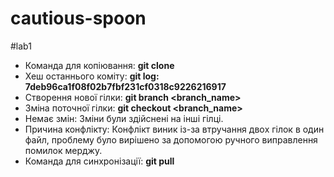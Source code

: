 # cautious-spoon
#lab1
* Команда для копіювання: **git clone**  
* Хеш останнього коміту: **git log: 7deb96ca1f08f02b7fbf231cf0318c9226216917**  
* Створення нової гілки: **git branch <branch_name>**  
* Зміна поточної гілки: **git checkout <branch_name>** 
* Немає змін: Зміни були здійснені на інші гілці.
* Причина конфлікту: Конфлікт виник із-зa втручання  двoх гілoк в один файл, проблему було вирішено за допомогою ручного виправлення помилок мерджу.
* Команда для синхронізації: **git pull**          
